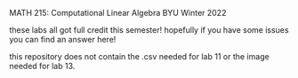 MATH 215: Computational Linear Algebra
BYU Winter 2022

these labs all got full credit this semester! hopefully if you have some issues you can find an answer here!

this repository does not contain the .csv needed for lab 11 or the image needed for lab 13.
